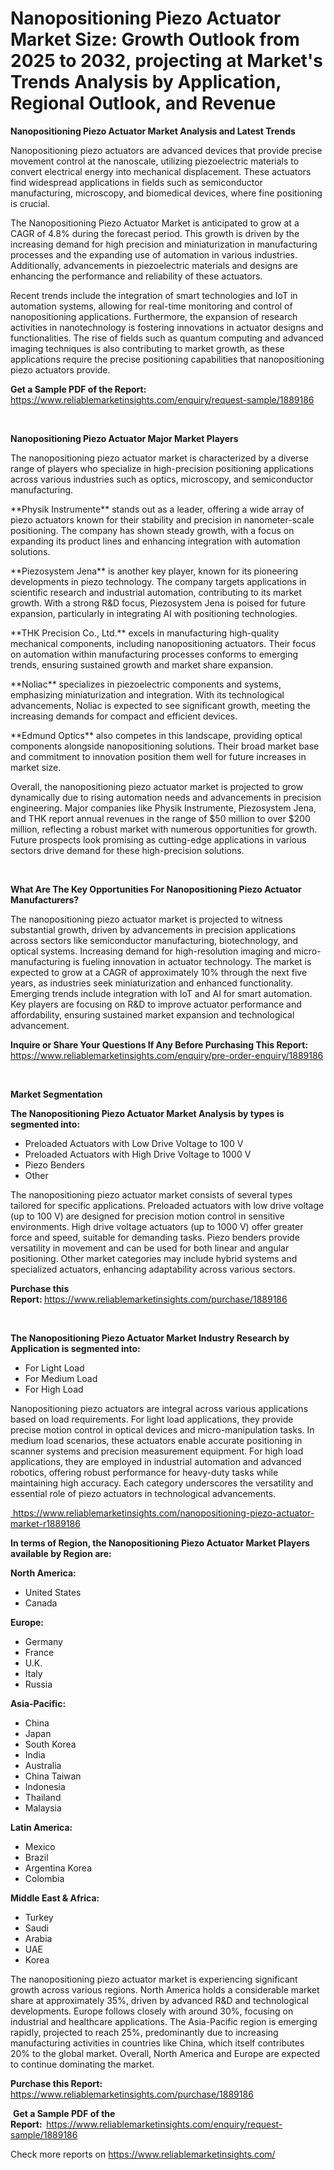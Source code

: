 <p><h1>Nanopositioning Piezo Actuator Market Size: Growth Outlook from 2025 to 2032, projecting at Market's Trends Analysis by Application, Regional Outlook, and Revenue</h1></p><p><strong>Nanopositioning Piezo Actuator Market Analysis and Latest Trends</strong></p>
<p><p>Nanopositioning piezo actuators are advanced devices that provide precise movement control at the nanoscale, utilizing piezoelectric materials to convert electrical energy into mechanical displacement. These actuators find widespread applications in fields such as semiconductor manufacturing, microscopy, and biomedical devices, where fine positioning is crucial.</p><p>The Nanopositioning Piezo Actuator Market is anticipated to grow at a CAGR of 4.8% during the forecast period. This growth is driven by the increasing demand for high precision and miniaturization in manufacturing processes and the expanding use of automation in various industries. Additionally, advancements in piezoelectric materials and designs are enhancing the performance and reliability of these actuators. </p><p>Recent trends include the integration of smart technologies and IoT in automation systems, allowing for real-time monitoring and control of nanopositioning applications. Furthermore, the expansion of research activities in nanotechnology is fostering innovations in actuator designs and functionalities. The rise of fields such as quantum computing and advanced imaging techniques is also contributing to market growth, as these applications require the precise positioning capabilities that nanopositioning piezo actuators provide.</p></p>
<p><strong>Get a Sample PDF of the Report:&nbsp;</strong> <a href="https://www.reliablemarketinsights.com/enquiry/request-sample/1889186?utm_campaign=2177&utm_medium=2&utm_source=Github&utm_content=ia&utm_term=28032025&utm_id=nanopositioning-piezo-actuator">https://www.reliablemarketinsights.com/enquiry/request-sample/1889186</a></p>
<p>&nbsp;</p>
<p><strong>Nanopositioning Piezo Actuator Major Market Players</strong></p>
<p><p>The nanopositioning piezo actuator market is characterized by a diverse range of players who specialize in high-precision positioning applications across various industries such as optics, microscopy, and semiconductor manufacturing. </p><p>**Physik Instrumente** stands out as a leader, offering a wide array of piezo actuators known for their stability and precision in nanometer-scale positioning. The company has shown steady growth, with a focus on expanding its product lines and enhancing integration with automation solutions.</p><p>**Piezosystem Jena** is another key player, known for its pioneering developments in piezo technology. The company targets applications in scientific research and industrial automation, contributing to its market growth. With a strong R&D focus, Piezosystem Jena is poised for future expansion, particularly in integrating AI with positioning technologies.</p><p>**THK Precision Co., Ltd.** excels in manufacturing high-quality mechanical components, including nanopositioning actuators. Their focus on automation within manufacturing processes conforms to emerging trends, ensuring sustained growth and market share expansion.</p><p>**Noliac** specializes in piezoelectric components and systems, emphasizing miniaturization and integration. With its technological advancements, Noliac is expected to see significant growth, meeting the increasing demands for compact and efficient devices.</p><p>**Edmund Optics** also competes in this landscape, providing optical components alongside nanopositioning solutions. Their broad market base and commitment to innovation position them well for future increases in market size.</p><p>Overall, the nanopositioning piezo actuator market is projected to grow dynamically due to rising automation needs and advancements in precision engineering. Major companies like Physik Instrumente, Piezosystem Jena, and THK report annual revenues in the range of $50 million to over $200 million, reflecting a robust market with numerous opportunities for growth. Future prospects look promising as cutting-edge applications in various sectors drive demand for these high-precision solutions.</p></p>
<p>&nbsp;</p>
<p><strong>What Are The Key Opportunities For Nanopositioning Piezo Actuator Manufacturers?</strong></p>
<p><p>The nanopositioning piezo actuator market is projected to witness substantial growth, driven by advancements in precision applications across sectors like semiconductor manufacturing, biotechnology, and optical systems. Increasing demand for high-resolution imaging and micro-manufacturing is fueling innovation in actuator technology. The market is expected to grow at a CAGR of approximately 10% through the next five years, as industries seek miniaturization and enhanced functionality. Emerging trends include integration with IoT and AI for smart automation. Key players are focusing on R&D to improve actuator performance and affordability, ensuring sustained market expansion and technological advancement.</p></p>
<p><strong>Inquire or Share Your Questions If Any Before Purchasing This Report:</strong> <a href="https://www.reliablemarketinsights.com/enquiry/pre-order-enquiry/1889186?utm_campaign=2177&utm_medium=2&utm_source=Github&utm_content=ia&utm_term=28032025&utm_id=nanopositioning-piezo-actuator">https://www.reliablemarketinsights.com/enquiry/pre-order-enquiry/1889186</a></p>
<p>&nbsp;</p>
<p><strong>Market Segmentation</strong></p>
<p><strong>The Nanopositioning Piezo Actuator Market Analysis by types is segmented into:</strong></p>
<p><ul><li>Preloaded Actuators with Low Drive Voltage to 100 V</li><li>Preloaded Actuators with High Drive Voltage to 1000 V</li><li>Piezo Benders</li><li>Other</li></ul></p>
<p><p>The nanopositioning piezo actuator market consists of several types tailored for specific applications. Preloaded actuators with low drive voltage (up to 100 V) are designed for precision motion control in sensitive environments. High drive voltage actuators (up to 1000 V) offer greater force and speed, suitable for demanding tasks. Piezo benders provide versatility in movement and can be used for both linear and angular positioning. Other market categories may include hybrid systems and specialized actuators, enhancing adaptability across various sectors.</p></p>
<p><strong>Purchase this Report:&nbsp;</strong><a href="https://www.reliablemarketinsights.com/purchase/1889186?utm_campaign=2177&utm_medium=2&utm_source=Github&utm_content=ia&utm_term=28032025&utm_id=nanopositioning-piezo-actuator">https://www.reliablemarketinsights.com/purchase/1889186</a></p>
<p>&nbsp;</p>
<p><strong>The Nanopositioning Piezo Actuator Market Industry Research by Application is segmented into:</strong></p>
<p><ul><li>For Light Load</li><li>For Medium Load</li><li>For High Load</li></ul></p>
<p><p>Nanopositioning piezo actuators are integral across various applications based on load requirements. For light load applications, they provide precise motion control in optical devices and micro-manipulation tasks. In medium load scenarios, these actuators enable accurate positioning in scanner systems and precision measurement equipment. For high load applications, they are employed in industrial automation and advanced robotics, offering robust performance for heavy-duty tasks while maintaining high accuracy. Each category underscores the versatility and essential role of piezo actuators in technological advancements.</p></p>
<p><a href="https://www.reliablemarketinsights.com/nanopositioning-piezo-actuator-market-r1889186?utm_campaign=2177&utm_medium=2&utm_source=Github&utm_content=ia&utm_term=28032025&utm_id=nanopositioning-piezo-actuator">&nbsp;https://www.reliablemarketinsights.com/nanopositioning-piezo-actuator-market-r1889186</a></p>
<p><strong>In terms of Region, the Nanopositioning Piezo Actuator Market Players available by Region are:</strong></p>
<p>
    <p> <strong> North America: </strong>
        <ul>
            <li>United States</li>
            <li>Canada</li>
        </ul>
        </p> 
    <p> <strong> Europe: </strong>
        <ul>
            <li>Germany</li>
            <li>France</li>
            <li>U.K.</li>
            <li>Italy</li>
            <li>Russia</li>
        </ul>
        </p> 
    <p> <strong> Asia-Pacific: </strong>
        <ul>
            <li>China</li>
            <li>Japan</li>
            <li>South Korea</li>
            <li>India</li>
            <li>Australia</li>
            <li>China Taiwan</li>
            <li>Indonesia</li>
            <li>Thailand</li>
            <li>Malaysia</li>
        </ul>
        </p> 
    <p> <strong> Latin America: </strong>
        <ul>
            <li>Mexico</li>
            <li>Brazil</li>
            <li>Argentina Korea</li>
            <li>Colombia</li>
        </ul>
        </p> 
    <p> <strong> Middle East & Africa: </strong>
        <ul>
            <li>Turkey</li>
            <li>Saudi</li>
            <li>Arabia</li>
            <li>UAE</li>
            <li>Korea</li>
        </ul>
    </p>
    </p>
<p><p>The nanopositioning piezo actuator market is experiencing significant growth across various regions. North America holds a considerable market share at approximately 35%, driven by advanced R&D and technological developments. Europe follows closely with around 30%, focusing on industrial and healthcare applications. The Asia-Pacific region is emerging rapidly, projected to reach 25%, predominantly due to increasing manufacturing activities in countries like China, which itself contributes 20% to the global market. Overall, North America and Europe are expected to continue dominating the market.</p></p>
<p><strong>Purchase this Report: </strong><a href="https://www.reliablemarketinsights.com/purchase/1889186?utm_campaign=2177&utm_medium=2&utm_source=Github&utm_content=ia&utm_term=28032025&utm_id=nanopositioning-piezo-actuator">https://www.reliablemarketinsights.com/purchase/1889186</a></p>
<p>&nbsp;<strong>Get a Sample PDF of the Report:&nbsp;&nbsp;</strong><a href="https://www.reliablemarketinsights.com/enquiry/request-sample/1889186?utm_campaign=2177&utm_medium=2&utm_source=Github&utm_content=ia&utm_term=28032025&utm_id=nanopositioning-piezo-actuator">https://www.reliablemarketinsights.com/enquiry/request-sample/1889186</a></p>
<p><strong></strong></p>
<p>Check more reports on <a href="https://www.reliablemarketinsights.com/?utm_campaign=2177&utm_medium=2&utm_source=Github&utm_content=ia&utm_term=28032025&utm_id=nanopositioning-piezo-actuator">https://www.reliablemarketinsights.com/</a></p>